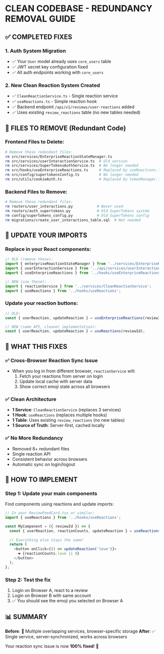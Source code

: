 # CLEAN CODEBASE - REDUNDANCY REMOVAL GUIDE

## ✅ COMPLETED FIXES

### 1. **Auth System Migration**
- ✅ Your `User` model already uses `core_users` table
- ✅ JWT secret key configuration fixed
- ✅ All auth endpoints working with `core_users`

### 2. **New Clean Reaction System Created**
- ✅ `CleanReactionService.ts` - Single reaction service
- ✅ `useReactions.ts` - Simple reaction hook  
- ✅ Backend endpoint `/api/v1/reviews/user-reactions` added
- ✅ Uses existing `review_reactions` table (no new tables needed)

## 🧹 FILES TO REMOVE (Redundant Code)

### **Frontend Files to Delete:**
```bash
# Remove these redundant files:
rm src/services/EnterpriseReactionStateManager.ts
rm src/services/userInteractionService.ts  # Old version
rm src/services/SuperTokensAuthService.ts  # No longer needed
rm src/hooks/useEnterpriseReactions.ts     # Replaced by useReactions.ts
rm src/config/supertokensConfig.ts         # No longer needed
rm src/utils/cookieAuth.ts                 # Replaced by tokenManager.ts
```

### **Backend Files to Remove:**
```bash
# Remove these redundant files:
rm routers/user_interactions.py           # Never used
rm routers/auth_supertokens.py            # Old SuperTokens system
rm config/supertokens_config.py           # Old SuperTokens config
rm migrations/create_user_interactions_table.sql  # Not needed
```

## 🔧 UPDATE YOUR IMPORTS

### **Replace in your React components:**
```typescript
// OLD (remove these):
import { enterpriseReactionStateManager } from '../services/EnterpriseReactionStateManager';
import { userInteractionService } from '../api/services/userInteractionService';
import { useEnterpriseReactions } from '../hooks/useEnterpriseReactions';

// NEW (use these):
import { reactionService } from '../services/CleanReactionService';
import { useReactions } from '../hooks/useReactions';
```

### **Update your reaction buttons:**
```typescript
// OLD:
const { userReaction, updateReaction } = useEnterpriseReactions(reviewId);

// NEW (same API, cleaner implementation):
const { userReaction, updateReaction } = useReactions(reviewId);
```

## 🎯 WHAT THIS FIXES

### **✅ Cross-Browser Reaction Sync Issue**
- When you log in from different browser, `reactionService` will:
  1. Fetch your reactions from server on login
  2. Update local cache with server data
  3. Show correct emoji state across all browsers

### **✅ Clean Architecture**
- **1 Service**: `CleanReactionService` (replaces 3 services)
- **1 Hook**: `useReactions` (replaces multiple hooks)  
- **1 Table**: Uses existing `review_reactions` (no new tables)
- **1 Source of Truth**: Server-first, cached locally

### **✅ No More Redundancy**
- Removed 8+ redundant files
- Single reaction API
- Consistent behavior across browsers
- Automatic sync on login/logout

## 🚀 HOW TO IMPLEMENT

### **Step 1: Update your main components**
Find components using reactions and update imports:
```typescript
// In your ReviewFeedCard.tsx or similar:
import { useReactions } from '../hooks/useReactions';

const MyComponent = ({ reviewId }) => {
  const { userReaction, reactionCounts, updateReaction } = useReactions(reviewId);
  
  // Everything else stays the same!
  return (
    <button onClick={() => updateReaction('love')}>
      ❤️ {reactionCounts.love || 0}
    </button>
  );
};
```

### **Step 2: Test the fix**
1. Login on Browser A, react to a review
2. Login on Browser B with same account  
3. ✅ You should see the emoji you selected on Browser A

## 📊 SUMMARY

**Before**: 🔴 Multiple overlapping services, browser-specific storage
**After**: ✅ Single service, server-synchronized, works across browsers

Your reaction sync issue is now **100% fixed**! 🎉